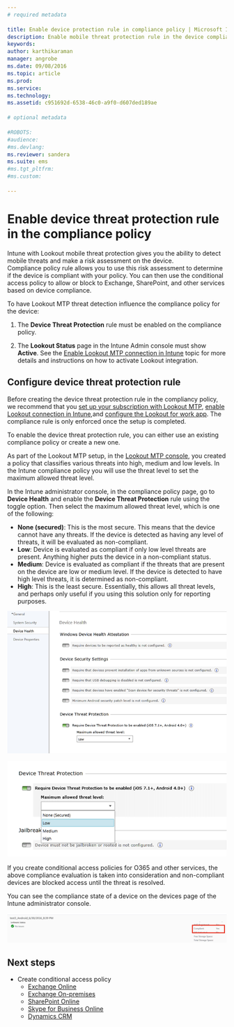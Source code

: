 ```yaml
---
# required metadata

title: Enable device protection rule in compliance policy | Microsoft Intune
description: Enable mobile threat protection rule in the device compliance policy.
keywords:
author: karthikaraman
manager: angrobe
ms.date: 09/08/2016
ms.topic: article
ms.prod:
ms.service:
ms.technology:
ms.assetid: c951692d-6538-46c0-a9f0-d607ded189ae

# optional metadata

#ROBOTS:
#audience:
#ms.devlang:
ms.reviewer: sandera
ms.suite: ems
#ms.tgt_pltfrm:
#ms.custom:

---
```


# Enable device threat protection rule in the compliance policy
Intune with Lookout mobile threat protection gives you the ability to detect mobile threats and make a risk assessment on the device.  
Compliance policy rule allows you to use this risk assessment to determine if the device is compliant with your policy. You can then use the conditional access policy to allow or block to Exchange, SharePoint, and other services based on device compliance.

To have Lookout MTP threat detection influence the compliance policy for the device:

1.	The  **Device Threat Protection** rule must be enabled on the compliance policy.

2.	The **Lookout Status** page in the Intune Admin console must show **Active**. See the [Enable Lookout MTP connection in Intune](enable-lookout-mtp-connection-in-intune.md) topic for more details and instructions on how to activate Lookout integration.


## Configure device threat protection rule

Before creating the device threat protection rule in the compliancy policy, we recommend that you [set up your subscription with Lookout MTP](set-up-your-subscription-with-lookout-mtp.md), [enable Lookout connection in Intune](enable-lookout-mtp-connection-in-intune.md),and [configure the Lookout for work app](configure-and-deploy-lookout-for-work-apps.md). The compliance rule is only enforced once the setup is completed.

To enable the device threat protection rule, you can either use an existing compliance policy or create a new one.

As part of the Lookout MTP setup, in the [Lookout MTP console](https://aad.lookout.com), you created a policy that classifies various threats into high, medium and low levels. In the Intune compliance policy you will use the threat level to set the maximum allowed threat level.

In the Intune administrator console, in the  compliance policy page, go to **Device Health** and enable the **Device Threat Protection** rule using the toggle option. Then select the maximum allowed threat level, which is one of the following:
* **None (secured)**: This is the most secure.  This means that the device cannot have any threats.  If the device is detected as having any level of threats, it will be evaluated as non-compliant.  
* **Low**: Device is evaluated as compliant if only low level threats are present. Anything higher puts the device in a non-compliant status.
* **Medium**: Device is evaluated as compliant if the threats that are present on the device are low or medium level. If the device is detected to have high level threats, it is determined as non-compliant.
* **High**: This is the least secure. Essentially, this allows all threat levels, and perhaps only useful if you using this solution only  for reporting purposes.

![screenshot showing the device threat protection rule setting in ](../media/mtp/mtp-compliance-policy-rule.png)

![screenshot showing the threat level option for the device threat protection rule setting](../media/mtp/mtp-compliance-policy-setting.png)

If you create conditional access policies for O365 and other services, the above compliance evaluation is taken into consideration and non-compliant devices are blocked access until the threat is resolved.

You can see the compliance state of a device on the devices page of the Intune administrator console.

![screenshot of the devices page in the Intune admin console showing the compliance status of a device](../media/mtp/mtp-device-status-intune-console.png)

## Next steps
* Create conditional access policy
  * [Exchange Online](restrict-access-to-exchange-online-with-microsoft-intune.md)
  * [Exchange On-premises](restrict-access-to-exchange-onpremises-with-microsoft-intune.md)
  * [SharePoint Online](restrict-access-to-sharepoint-online-with-microsoft-intune.md)
  * [Skype for Business Online](restrict-access-to-skype-for-business-online-with-microsoft-intune,md)
  * [Dynamics CRM](restrict-access-to-dynamics-crm-online-with-microsoft-intune.md)
